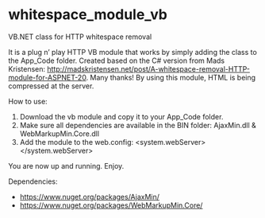 # whitespace_module_vb
VB.NET class for HTTP whitespace removal 

It is a plug n’ play HTTP VB module that works by simply adding the class to the App_Code folder. Created based on the C# version from Mads Kristensen: http://madskristensen.net/post/A-whitespace-removal-HTTP-module-for-ASPNET-20. Many thanks! By using this module, HTML is being compressed at the server.

How to use:

1. Download the vb module and copy it to your App_Code folder.
2. Make sure all dependencies are available in the BIN folder: AjaxMin.dll & WebMarkupMin.Core.dll
3. Add the module to the web.config:
      <system.webServer>
            <modules runAllManagedModulesForAllRequests="false">
                  <add name="WhitespaceModule" type="WhitespaceModule" preCondition="managedHandler" />
            </modules>
      </system.webServer>

You are now up and running. Enjoy.

Dependencies:
- https://www.nuget.org/packages/AjaxMin/
- https://www.nuget.org/packages/WebMarkupMin.Core/
